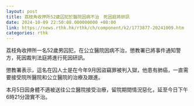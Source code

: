 ```yaml
---
layout: post
title: 荔枝角收押所52歲囚犯於醫院因病不治　死因庭將研訊
date: 2024-10-09 22:50:08.000000000 +08:00
link: https://news.rthk.hk/rthk/ch/component/k2/1773877-20241009.htm
categories: rthk
---
```


荔枝角收押所一名52歲男囚犯，在公立醫院因病不治，懲教署已將事件通知警方，死因裁判法庭將進行死因研訊。

懲教署表示，這名在囚人士是在今年9月因盜竊罪被判入獄，他患有肺癌，一直需要接受院所醫院和公立醫院的治療及跟進。

本月5日因身體不適被送往公立醫院接受治療，留院期間情況惡化，延至今日下午6時21分證實不治。
